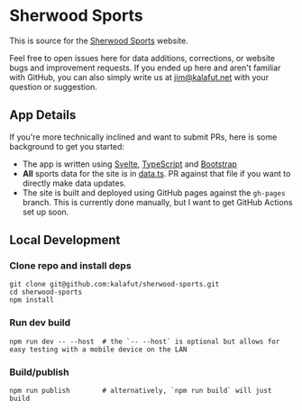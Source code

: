 # Sherwood Sports

This is source for the [Sherwood Sports](https://sports.kalafut.net) website.

Feel free to open issues here for data additions, corrections, or website bugs and improvement requests. If you ended up here and aren't familiar with GitHub, you can also simply write us at jim@kalafut.net with your question or suggestion.

## App Details

If you're more technically inclined and want to submit PRs, here is some background to get you started:

- The app is written using [Svelte](https://svelte.dev), [TypeScript](https://www.typescriptlang.org) and [Bootstrap](https://getbootstrap.com)
- **All** sports data for the site is in [data.ts](https://github.com/kalafut/sherwood-sports/blob/main/src/data.ts). PR against that file if you want to directly make data updates.
- The site is built and deployed using GitHub pages against the `gh-pages` branch. This is currently done manually, but I want to get GitHub Actions set up soon.

## Local Development

### Clone repo and install deps

```
git clone git@github.com:kalafut/sherwood-sports.git
cd sherwood-sports
npm install
```

### Run dev build

```
npm run dev -- --host  # the `-- --host` is optional but allows for easy testing with a mobile device on the LAN
```

### Build/publish

```
npm run publish        # alternatively, `npm run build` will just build
```
